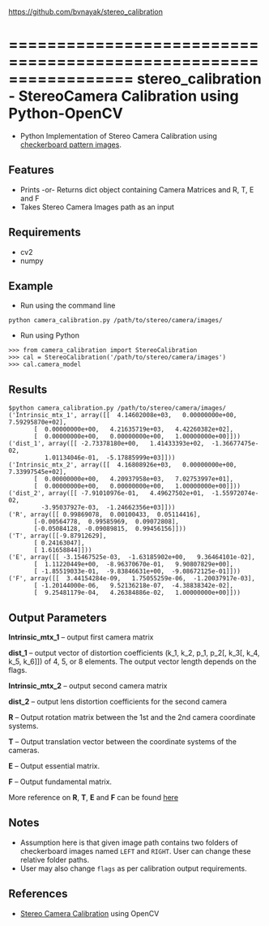 https://github.com/bvnayak/stereo_calibration

=================================================================
stereo_calibration - StereoCamera Calibration using Python-OpenCV
=================================================================
* Python Implementation of Stereo Camera Calibration using [checkerboard pattern images](http://docs.opencv.org/2.4/doc/tutorials/calib3d/camera_calibration/camera_calibration.html).

Features
--------
* Prints -or- Returns dict object containing Camera Matrices and R, T, E and F
* Takes Stereo Camera Images path as an input

Requirements
------------
* cv2
* numpy

Example
-------
* Run using the command line
```
python camera_calibration.py /path/to/stereo/camera/images/
```
* Run using Python
```
>>> from camera_calibration import StereoCalibration
>>> cal = StereoCalibration('/path/to/stereo/camera/images')
>>> cal.camera_model
```

Results
-------
```
$python camera_calibration.py /path/to/stereo/camera/images/
('Intrinsic_mtx_1', array([[  4.14602008e+03,   0.00000000e+00,   7.59295870e+02],
       [  0.00000000e+00,   4.21635719e+03,   4.42260382e+02],
       [  0.00000000e+00,   0.00000000e+00,   1.00000000e+00]]))
('dist_1', array([[ -2.73378180e+00,   1.41433393e+02,  -1.36677475e-02,
          1.01134046e-01,  -5.17885999e+03]]))
('Intrinsic_mtx_2', array([[  4.16808926e+03,   0.00000000e+00,   7.33997545e+02],
       [  0.00000000e+00,   4.20937958e+03,   7.02753997e+01],
       [  0.00000000e+00,   0.00000000e+00,   1.00000000e+00]]))
('dist_2', array([[ -7.91010976e-01,   4.49627502e+01,  -1.55972074e-02,
         -3.95037927e-03,  -1.24662356e+03]]))
('R', array([[ 0.99869078,  0.00100433,  0.05114416],
       [-0.00564778,  0.99585969,  0.09072808],
       [-0.05084128, -0.09089815,  0.99456156]]))
('T', array([[-9.87912629],
       [ 0.24163047],
       [ 1.61658844]]))
('E', array([[ -3.15467525e-03,  -1.63185902e+00,   9.36464101e-02],
       [  1.11220449e+00,  -8.96370670e-01,   9.90807829e+00],
       [ -1.85519033e-01,  -9.83846631e+00,  -9.08672125e-01]]))
('F', array([[  3.44154284e-09,   1.75055259e-06,  -1.20037917e-03],
       [ -1.20144000e-06,   9.52136218e-07,  -4.38838342e-02],
       [  9.25481179e-04,   4.26384886e-02,   1.00000000e+00]]))
```

Output Parameters
-----------------
__Intrinsic_mtx_1__ – output first camera matrix

__dist_1__ – output vector of distortion coefficients  (k_1, k_2, p_1, p_2[, k_3[, k_4, k_5, k_6]]) of 4, 5, or 8 elements. The output vector length depends on the flags.

__Intrinsic_mtx_2__ – output second camera matrix

__dist_2__ – output lens distortion coefficients for the second camera

__R__ – Output rotation matrix between the 1st and the 2nd camera coordinate systems.

__T__ – Output translation vector between the coordinate systems of the cameras.

__E__ – Output essential matrix.

__F__ – Output fundamental matrix.

More reference on __R__, __T__, __E__ and __F__ can be found [here](http://docs.opencv.org/2.4/modules/calib3d/doc/camera_calibration_and_3d_reconstruction.html#stereocalibrate)

Notes
-----
* Assumption here is that given image path contains two folders of checkerboard images named `LEFT` and `RIGHT`. User can change these relative folder paths.
* User may also change `flags` as per calibration output requirements.

References
----------
* [Stereo Camera Calibration](http://docs.opencv.org/2.4/modules/calib3d/doc/camera_calibration_and_3d_reconstruction.html) using OpenCV


